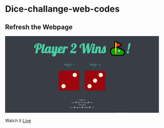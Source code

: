 # Dice-challange-web-codes

## Refresh the Webpage

<img src="images/dice-game.jpg">

Watch it <a href="https://yaseen549.github.io/Dice-challange-web-codes/">Live</a>
